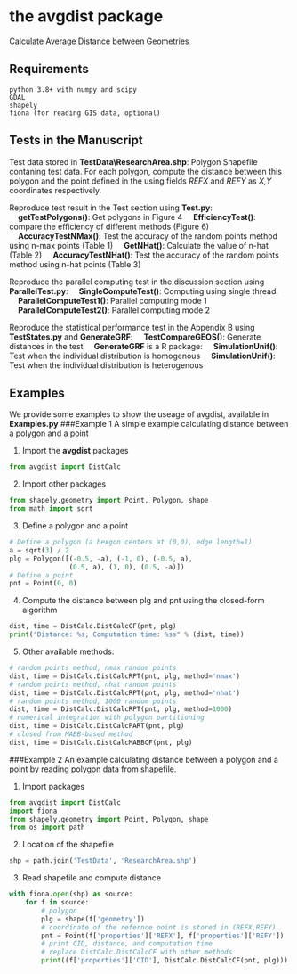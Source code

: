 # the avgdist package
Calculate Average Distance between Geometries


## Requirements
~~~
python 3.8+ with numpy and scipy
GDAL
shapely
fiona (for reading GIS data, optional)
~~~

## Tests in the Manuscript 
Test data stored in **TestData\\ResearchArea.shp**: Polygon Shapefile contaning test data. For each polygon, compute the distance between this polygon and the point defined in the using fields *REFX* and *REFY* as *X,Y* coordinates respectively.

Reproduce test result in the Test section using **Test.py**:
&nbsp;&nbsp;&nbsp;&nbsp;**getTestPolygons()**: Get polygons in Figure 4
&nbsp;&nbsp;&nbsp;&nbsp;**EfficiencyTest()**: compare the efficiency of different methods (Figure 6)
&nbsp;&nbsp;&nbsp;&nbsp;**AccuracyTestNMax()**: Test the accuracy of the random points method using n-max points (Table 1)
&nbsp;&nbsp;&nbsp;&nbsp;**GetNHat()**: Calculate the value of n-hat (Table 2)
&nbsp;&nbsp;&nbsp;&nbsp;**AccuracyTestNHat()**: Test the accuracy of the random points method using n-hat points (Table 3)

Reproduce the parallel computing test in the discussion section using **ParallelTest.py**:
&nbsp;&nbsp;&nbsp;&nbsp;**SingleComputeTest()**: Computing using single thread.
&nbsp;&nbsp;&nbsp;&nbsp;**ParallelComputeTest1()**: Parallel computing mode 1
&nbsp;&nbsp;&nbsp;&nbsp;**ParallelComputeTest2()**: Parallel computing mode 2

Reproduce the statistical performance test in the Appendix B using **TestStates.py** and **GenerateGRF**:
&nbsp;&nbsp;&nbsp;&nbsp;**TestCompareGEOS()**: Generate distances in the test
&nbsp;&nbsp;&nbsp;&nbsp;**GenerateGRF** is a R package: 
&nbsp;&nbsp;&nbsp;&nbsp;**SimulationUnif()**: Test when the individual distribution is homogenous 
&nbsp;&nbsp;&nbsp;&nbsp;**SimulationUnif()**: Test when the individual distribution is heterogenous 

## Examples
We provide some examples to show the useage of avgdist, available in **Examples.py**
###Example 1
A simple example calculating distance between a polygon and a point
1. Import the **avgdist** packages
```python
from avgdist import DistCalc
```
2. Import other packages
```python
from shapely.geometry import Point, Polygon, shape
from math import sqrt
```
3. Define a polygon and a point
```python
# Define a polygon (a hexgon centers at (0,0), edge length=1)
a = sqrt(3) / 2
plg = Polygon([(-0.5, -a), (-1, 0), (-0.5, a),
               (0.5, a), (1, 0), (0.5, -a)])
# Define a point
pnt = Point(0, 0)
```
4. Compute the distance between plg and pnt using the closed-form algorithm
```python
dist, time = DistCalc.DistCalcCF(pnt, plg)
print("Distance: %s; Computation time: %ss" % (dist, time))
```
5. Other available methods:
```python
# random points method, nmax random points
dist, time = DistCalc.DistCalcRPT(pnt, plg, method='nmax')
# random points method, nhat random points
dist, time = DistCalc.DistCalcRPT(pnt, plg, method='nhat')
# random points method, 1000 random points
dist, time = DistCalc.DistCalcRPT(pnt, plg, method=1000)
# numerical integration with polygon partitioning
dist, time = DistCalc.DistCalcPART(pnt, plg)
# closed from MABB-based method
dist, time = DistCalc.DistCalcMABBCF(pnt, plg)
```

###Example 2
An example calculating distance between a polygon and a point by reading polygon data from shapefile.

1. Import packages
```python
from avgdist import DistCalc
import fiona
from shapely.geometry import Point, Polygon, shape
from os import path
```

2. Location of the shapefile
```python
shp = path.join('TestData', 'ResearchArea.shp')
```

3. Read shapefile and compute distance
```python
with fiona.open(shp) as source:
    for f in source:
        # polygon
        plg = shape(f['geometry'])
        # coordinate of the refernce point is stored in (REFX,REFY)
        pnt = Point(f['properties']['REFX'], f['properties']['REFY'])
        # print CID, distance, and computation time
        # replace DistCalc.DistCalcCF with other methods
        print((f['properties']['CID'], DistCalc.DistCalcCF(pnt, plg)))
```







